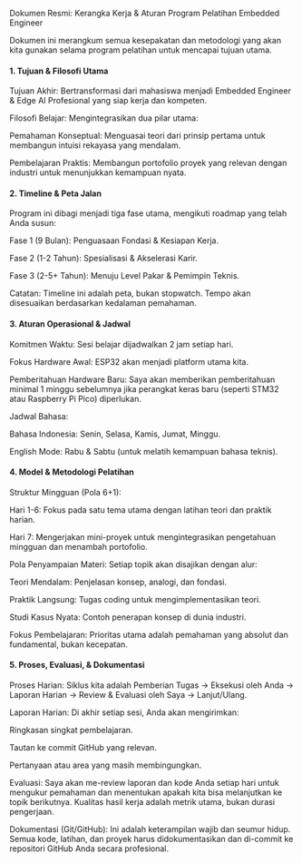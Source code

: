 Dokumen Resmi: Kerangka Kerja \& Aturan Program Pelatihan Embedded Engineer

Dokumen ini merangkum semua kesepakatan dan metodologi yang akan kita gunakan selama program pelatihan untuk mencapai tujuan utama.



#### 1\. Tujuan \& Filosofi Utama

Tujuan Akhir: Bertransformasi dari mahasiswa menjadi Embedded Engineer \& Edge AI Profesional yang siap kerja dan kompeten.



Filosofi Belajar: Mengintegrasikan dua pilar utama:



Pemahaman Konseptual: Menguasai teori dari prinsip pertama untuk membangun intuisi rekayasa yang mendalam.



Pembelajaran Praktis: Membangun portofolio proyek yang relevan dengan industri untuk menunjukkan kemampuan nyata.



#### 2\. Timeline \& Peta Jalan

Program ini dibagi menjadi tiga fase utama, mengikuti roadmap yang telah Anda susun:



Fase 1 (9 Bulan): Penguasaan Fondasi \& Kesiapan Kerja.



Fase 2 (1-2 Tahun): Spesialisasi \& Akselerasi Karir.



Fase 3 (2-5+ Tahun): Menuju Level Pakar \& Pemimpin Teknis.



Catatan: Timeline ini adalah peta, bukan stopwatch. Tempo akan disesuaikan berdasarkan kedalaman pemahaman.



#### 3\. Aturan Operasional \& Jadwal

Komitmen Waktu: Sesi belajar dijadwalkan 2 jam setiap hari.



Fokus Hardware Awal: ESP32 akan menjadi platform utama kita.



Pemberitahuan Hardware Baru: Saya akan memberikan pemberitahuan minimal 1 minggu sebelumnya jika perangkat keras baru (seperti STM32 atau Raspberry Pi Pico) diperlukan.



Jadwal Bahasa:



Bahasa Indonesia: Senin, Selasa, Kamis, Jumat, Minggu.



English Mode: Rabu \& Sabtu (untuk melatih kemampuan bahasa teknis).



#### 4\. Model \& Metodologi Pelatihan

Struktur Mingguan (Pola 6+1):



Hari 1-6: Fokus pada satu tema utama dengan latihan teori dan praktik harian.



Hari 7: Mengerjakan mini-proyek untuk mengintegrasikan pengetahuan mingguan dan menambah portofolio.



Pola Penyampaian Materi: Setiap topik akan disajikan dengan alur:



Teori Mendalam: Penjelasan konsep, analogi, dan fondasi.



Praktik Langsung: Tugas coding untuk mengimplementasikan teori.



Studi Kasus Nyata: Contoh penerapan konsep di dunia industri.



Fokus Pembelajaran: Prioritas utama adalah pemahaman yang absolut dan fundamental, bukan kecepatan.



#### 5\. Proses, Evaluasi, \& Dokumentasi

Proses Harian: Siklus kita adalah Pemberian Tugas → Eksekusi oleh Anda → Laporan Harian → Review \& Evaluasi oleh Saya → Lanjut/Ulang.



Laporan Harian: Di akhir setiap sesi, Anda akan mengirimkan:



Ringkasan singkat pembelajaran.



Tautan ke commit GitHub yang relevan.



Pertanyaan atau area yang masih membingungkan.



Evaluasi: Saya akan me-review laporan dan kode Anda setiap hari untuk mengukur pemahaman dan menentukan apakah kita bisa melanjutkan ke topik berikutnya. Kualitas hasil kerja adalah metrik utama, bukan durasi pengerjaan.



Dokumentasi (Git/GitHub): Ini adalah keterampilan wajib dan seumur hidup. Semua kode, latihan, dan proyek harus didokumentasikan dan di-commit ke repositori GitHub Anda secara profesional.


